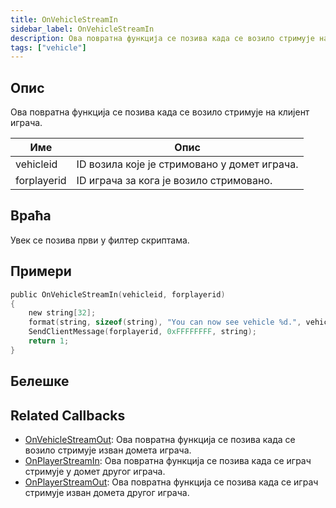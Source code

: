 ```yaml
---
title: OnVehicleStreamIn
sidebar_label: OnVehicleStreamIn
description: Ова повратна функција се позива када се возило стримује на клијент играча.
tags: ["vehicle"]
---
```


## Опис

Ова повратна функција се позива када се возило стримује на клијент играча.

| Име         | Опис                                                   |
| ----------- | ------------------------------------------------------ |
| vehicleid   | ID возила које је стримовано у домет играча.           |
| forplayerid | ID играча за кога је возило стримовано.                |

## Враћа

Увек се позива први у филтер скриптама.

## Примери

```c
public OnVehicleStreamIn(vehicleid, forplayerid)
{
    new string[32];
    format(string, sizeof(string), "You can now see vehicle %d.", vehicleid);
    SendClientMessage(forplayerid, 0xFFFFFFFF, string);
    return 1;
}
```

## Белешке

<TipNPCCallbacksSR />

## Related Callbacks
- [OnVehicleStreamOut](OnVehicleStreamOut): Ова повратна функција се позива када се возило стримује изван домета играча. 
- [OnPlayerStreamIn](OnPlayerStreamIn): Ова повратна функција се позива када се играч стримује у домет другог играча. 
- [OnPlayerStreamOut](OnPlayerStreamOut): Ова повратна функција се позива када се играч стримује изван домета другог играча. 
